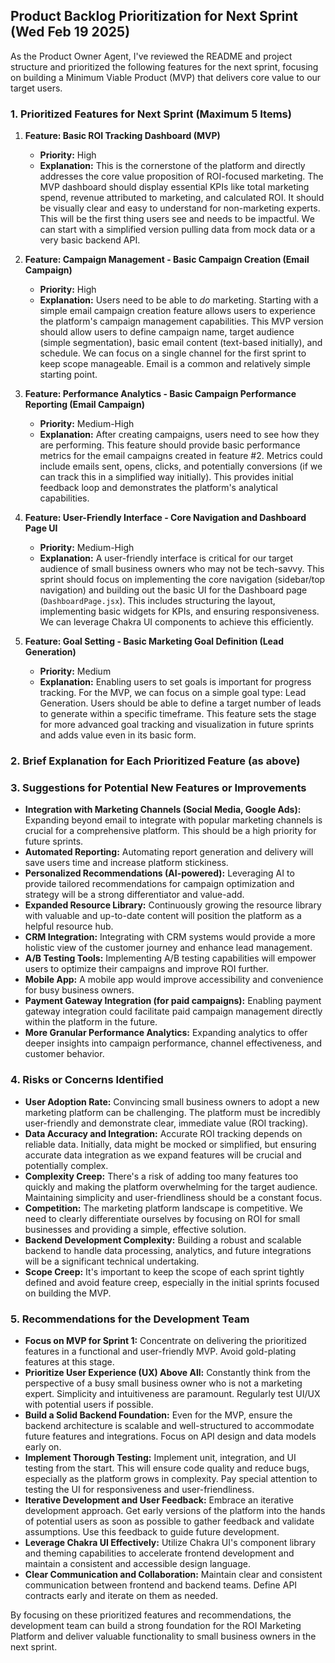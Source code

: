 ## Product Backlog Prioritization for Next Sprint (Wed Feb 19 2025)

As the Product Owner Agent, I've reviewed the README and project structure and prioritized the
following features for the next sprint, focusing on building a Minimum Viable Product (MVP) that
delivers core value to our target users.

### 1. Prioritized Features for Next Sprint (Maximum 5 Items)

1.  **Feature: Basic ROI Tracking Dashboard (MVP)**

    - **Priority:** High
    - **Explanation:** This is the cornerstone of the platform and directly addresses the core value
      proposition of ROI-focused marketing. The MVP dashboard should display essential KPIs like
      total marketing spend, revenue attributed to marketing, and calculated ROI. It should be
      visually clear and easy to understand for non-marketing experts. This will be the first thing
      users see and needs to be impactful. We can start with a simplified version pulling data from
      mock data or a very basic backend API.

2.  **Feature: Campaign Management - Basic Campaign Creation (Email Campaign)**

    - **Priority:** High
    - **Explanation:** Users need to be able to _do_ marketing. Starting with a simple email
      campaign creation feature allows users to experience the platform's campaign management
      capabilities. This MVP version should allow users to define campaign name, target audience
      (simple segmentation), basic email content (text-based initially), and schedule. We can focus
      on a single channel for the first sprint to keep scope manageable. Email is a common and
      relatively simple starting point.

3.  **Feature: Performance Analytics - Basic Campaign Performance Reporting (Email Campaign)**

    - **Priority:** Medium-High
    - **Explanation:** After creating campaigns, users need to see how they are performing. This
      feature should provide basic performance metrics for the email campaigns created in feature
      #2. Metrics could include emails sent, opens, clicks, and potentially conversions (if we can
      track this in a simplified way initially). This provides initial feedback loop and
      demonstrates the platform's analytical capabilities.

4.  **Feature: User-Friendly Interface - Core Navigation and Dashboard Page UI**

    - **Priority:** Medium-High
    - **Explanation:** A user-friendly interface is critical for our target audience of small
      business owners who may not be tech-savvy. This sprint should focus on implementing the core
      navigation (sidebar/top navigation) and building out the basic UI for the Dashboard page
      (`DashboardPage.jsx`). This includes structuring the layout, implementing basic widgets for
      KPIs, and ensuring responsiveness. We can leverage Chakra UI components to achieve this
      efficiently.

5.  **Feature: Goal Setting - Basic Marketing Goal Definition (Lead Generation)**
    - **Priority:** Medium
    - **Explanation:** Enabling users to set goals is important for progress tracking. For the MVP,
      we can focus on a simple goal type: Lead Generation. Users should be able to define a target
      number of leads to generate within a specific timeframe. This feature sets the stage for more
      advanced goal tracking and visualization in future sprints and adds value even in its basic
      form.

### 2. Brief Explanation for Each Prioritized Feature (as above)

### 3. Suggestions for Potential New Features or Improvements

- **Integration with Marketing Channels (Social Media, Google Ads):** Expanding beyond email to
  integrate with popular marketing channels is crucial for a comprehensive platform. This should be
  a high priority for future sprints.
- **Automated Reporting:** Automating report generation and delivery will save users time and
  increase platform stickiness.
- **Personalized Recommendations (AI-powered):** Leveraging AI to provide tailored recommendations
  for campaign optimization and strategy will be a strong differentiator and value-add.
- **Expanded Resource Library:** Continuously growing the resource library with valuable and
  up-to-date content will position the platform as a helpful resource hub.
- **CRM Integration:** Integrating with CRM systems would provide a more holistic view of the
  customer journey and enhance lead management.
- **A/B Testing Tools:** Implementing A/B testing capabilities will empower users to optimize their
  campaigns and improve ROI further.
- **Mobile App:** A mobile app would improve accessibility and convenience for busy business owners.
- **Payment Gateway Integration (for paid campaigns):** Enabling payment gateway integration could
  facilitate paid campaign management directly within the platform in the future.
- **More Granular Performance Analytics:** Expanding analytics to offer deeper insights into
  campaign performance, channel effectiveness, and customer behavior.

### 4. Risks or Concerns Identified

- **User Adoption Rate:** Convincing small business owners to adopt a new marketing platform can be
  challenging. The platform must be incredibly user-friendly and demonstrate clear, immediate value
  (ROI tracking).
- **Data Accuracy and Integration:** Accurate ROI tracking depends on reliable data. Initially, data
  might be mocked or simplified, but ensuring accurate data integration as we expand features will
  be crucial and potentially complex.
- **Complexity Creep:** There's a risk of adding too many features too quickly and making the
  platform overwhelming for the target audience. Maintaining simplicity and user-friendliness should
  be a constant focus.
- **Competition:** The marketing platform landscape is competitive. We need to clearly differentiate
  ourselves by focusing on ROI for small businesses and providing a simple, effective solution.
- **Backend Development Complexity:** Building a robust and scalable backend to handle data
  processing, analytics, and future integrations will be a significant technical undertaking.
- **Scope Creep:** It's important to keep the scope of each sprint tightly defined and avoid feature
  creep, especially in the initial sprints focused on building the MVP.

### 5. Recommendations for the Development Team

- **Focus on MVP for Sprint 1:** Concentrate on delivering the prioritized features in a functional
  and user-friendly MVP. Avoid gold-plating features at this stage.
- **Prioritize User Experience (UX) Above All:** Constantly think from the perspective of a busy
  small business owner who is not a marketing expert. Simplicity and intuitiveness are paramount.
  Regularly test UI/UX with potential users if possible.
- **Build a Solid Backend Foundation:** Even for the MVP, ensure the backend architecture is
  scalable and well-structured to accommodate future features and integrations. Focus on API design
  and data models early on.
- **Implement Thorough Testing:** Implement unit, integration, and UI testing from the start. This
  will ensure code quality and reduce bugs, especially as the platform grows in complexity. Pay
  special attention to testing the UI for responsiveness and user-friendliness.
- **Iterative Development and User Feedback:** Embrace an iterative development approach. Get early
  versions of the platform into the hands of potential users as soon as possible to gather feedback
  and validate assumptions. Use this feedback to guide future development.
- **Leverage Chakra UI Effectively:** Utilize Chakra UI's component library and theming capabilities
  to accelerate frontend development and maintain a consistent and accessible design language.
- **Clear Communication and Collaboration:** Maintain clear and consistent communication between
  frontend and backend teams. Define API contracts early and iterate on them as needed.

By focusing on these prioritized features and recommendations, the development team can build a
strong foundation for the ROI Marketing Platform and deliver valuable functionality to small
business owners in the next sprint.
